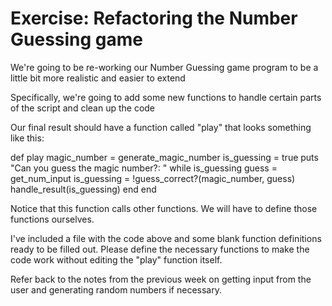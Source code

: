 # Exercise: Refactoring the Number Guessing game

We're going to be re-working our Number Guessing game program to be a little bit more realistic and easier to extend

Specifically, we're going to add some new functions to handle certain parts of the script and clean up the code

Our final result should have a function called "play" that looks something like this:

def play
  magic_number = generate_magic_number
  is_guessing = true
  puts "Can you guess the magic number?: "
  while is_guessing
    guess = get_num_input
    is_guessing = !guess_correct?(magic_number, guess)
    handle_result(is_guessing)
  end
end

Notice that this function calls other functions. We will have to define those functions ourselves.

I've included a file with the code above and some blank function definitions ready to be filled out. Please define the necessary functions to make the code work without editing the "play" function itself.

Refer back to the notes from the previous week on getting input from the user and generating random numbers if necessary.
